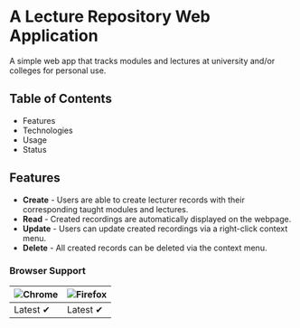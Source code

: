 # A Lecture Repository Web Application

A simple web app that tracks modules and lectures at university and/or colleges for personal use.

## Table of Contents
* Features
* Technologies
* Usage
* Status

## Features
* **Create** - Users are able to create lecturer records with their corresponding taught modules and lectures.
* **Read** - Created recordings are automatically displayed on the webpage.
* **Update** - Users can update created recordings via a right-click context menu.
* **Delete** - All created records can be deleted via the context menu.

### Browser Support
![Chrome](https://github.com/alrra/browser-logos/blob/master/src/chrome/chrome_48x48.png) | ![Firefox](https://raw.github.com/alrra/browser-logos/master/firefox/firefox_48x48.png) 
--- | --- |
Latest ✔ | Latest ✔ 


